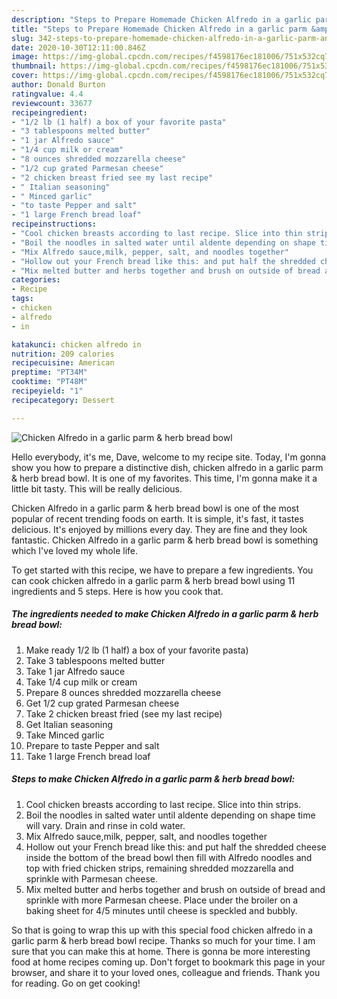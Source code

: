 ```yaml
---
description: "Steps to Prepare Homemade Chicken Alfredo in a garlic parm &amp;amp; herb bread bowl"
title: "Steps to Prepare Homemade Chicken Alfredo in a garlic parm &amp;amp; herb bread bowl"
slug: 342-steps-to-prepare-homemade-chicken-alfredo-in-a-garlic-parm-and-amp-herb-bread-bowl
date: 2020-10-30T12:11:00.846Z
image: https://img-global.cpcdn.com/recipes/f4598176ec181006/751x532cq70/chicken-alfredo-in-a-garlic-parm-herb-bread-bowl-recipe-main-photo.jpg
thumbnail: https://img-global.cpcdn.com/recipes/f4598176ec181006/751x532cq70/chicken-alfredo-in-a-garlic-parm-herb-bread-bowl-recipe-main-photo.jpg
cover: https://img-global.cpcdn.com/recipes/f4598176ec181006/751x532cq70/chicken-alfredo-in-a-garlic-parm-herb-bread-bowl-recipe-main-photo.jpg
author: Donald Burton
ratingvalue: 4.4
reviewcount: 33677
recipeingredient:
- "1/2 lb (1 half) a box of your favorite pasta"
- "3 tablespoons melted butter"
- "1 jar Alfredo sauce"
- "1/4 cup milk or cream"
- "8 ounces shredded mozzarella cheese"
- "1/2 cup grated Parmesan cheese"
- "2 chicken breast fried see my last recipe"
- " Italian seasoning"
- " Minced garlic"
- "to taste Pepper and salt"
- "1 large French bread loaf"
recipeinstructions:
- "Cool chicken breasts according to last recipe. Slice into thin strips."
- "Boil the noodles in salted water until aldente depending on shape time will vary. Drain and rinse in cold water."
- "Mix Alfredo sauce,milk, pepper, salt, and noodles together"
- "Hollow out your French bread like this: and put half the shredded cheese inside the bottom of the bread bowl then fill with Alfredo noodles and top with fried chicken strips, remaining shredded mozzarella and sprinkle with Parmesan cheese."
- "Mix melted butter and herbs together and brush on outside of bread and sprinkle with more Parmesan cheese. Place under the broiler on a baking sheet for 4/5 minutes until cheese is speckled and bubbly."
categories:
- Recipe
tags:
- chicken
- alfredo
- in

katakunci: chicken alfredo in 
nutrition: 209 calories
recipecuisine: American
preptime: "PT34M"
cooktime: "PT48M"
recipeyield: "1"
recipecategory: Dessert

---
```



![Chicken Alfredo in a garlic parm &amp; herb bread bowl](https://img-global.cpcdn.com/recipes/f4598176ec181006/751x532cq70/chicken-alfredo-in-a-garlic-parm-herb-bread-bowl-recipe-main-photo.jpg)

Hello everybody, it's me, Dave, welcome to my recipe site. Today, I'm gonna show you how to prepare a distinctive dish, chicken alfredo in a garlic parm &amp; herb bread bowl. It is one of my favorites. This time, I'm gonna make it a little bit tasty. This will be really delicious.

Chicken Alfredo in a garlic parm &amp; herb bread bowl is one of the most popular of recent trending foods on earth. It is simple, it's fast, it tastes delicious. It's enjoyed by millions every day. They are fine and they look fantastic. Chicken Alfredo in a garlic parm &amp; herb bread bowl is something which I've loved my whole life.




To get started with this recipe, we have to prepare a few ingredients. You can cook chicken alfredo in a garlic parm &amp; herb bread bowl using 11 ingredients and 5 steps. Here is how you cook that.

<!--inarticleads1-->

##### The ingredients needed to make Chicken Alfredo in a garlic parm &amp; herb bread bowl:

1. Make ready 1/2 lb (1 half) a box of your favorite pasta)
1. Take 3 tablespoons melted butter
1. Take 1 jar Alfredo sauce
1. Take 1/4 cup milk or cream
1. Prepare 8 ounces shredded mozzarella cheese
1. Get 1/2 cup grated Parmesan cheese
1. Take 2 chicken breast fried (see my last recipe)
1. Get  Italian seasoning
1. Take  Minced garlic
1. Prepare to taste Pepper and salt
1. Take 1 large French bread loaf




<!--inarticleads2-->

##### Steps to make Chicken Alfredo in a garlic parm &amp; herb bread bowl:

1. Cool chicken breasts according to last recipe. Slice into thin strips.
1. Boil the noodles in salted water until aldente depending on shape time will vary. Drain and rinse in cold water.
1. Mix Alfredo sauce,milk, pepper, salt, and noodles together
1. Hollow out your French bread like this: and put half the shredded cheese inside the bottom of the bread bowl then fill with Alfredo noodles and top with fried chicken strips, remaining shredded mozzarella and sprinkle with Parmesan cheese.
1. Mix melted butter and herbs together and brush on outside of bread and sprinkle with more Parmesan cheese. Place under the broiler on a baking sheet for 4/5 minutes until cheese is speckled and bubbly.




So that is going to wrap this up with this special food chicken alfredo in a garlic parm &amp; herb bread bowl recipe. Thanks so much for your time. I am sure that you can make this at home. There is gonna be more interesting food at home recipes coming up. Don't forget to bookmark this page in your browser, and share it to your loved ones, colleague and friends. Thank you for reading. Go on get cooking!
